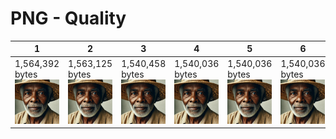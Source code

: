 # PNG - Quality

| 1                                 | 2                                 | 3                                 | 4                                 | 5                                 | 6                                 |
|-----------------------------------|-----------------------------------|-----------------------------------|-----------------------------------|-----------------------------------|-----------------------------------|
| 1,564,392 bytes<br/>![](02-1.png) | 1,563,125 bytes<br/>![](02-2.png) | 1,540,458 bytes<br/>![](02-3.png) | 1,540,036 bytes<br/>![](02-4.png) | 1,540,036 bytes<br/>![](02-5.png) | 1,540,036 bytes<br/>![](02-6.png) |
